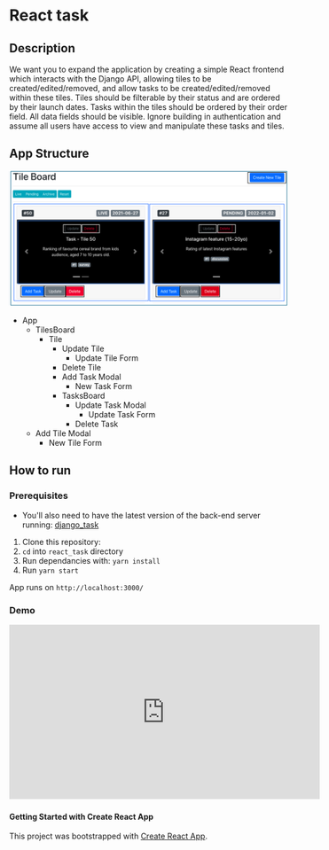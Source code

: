 # React task

## Description
We want you to expand the application by creating a simple React frontend which interacts with the Django API, allowing tiles to be created/edited/removed, and allow tasks to be created/edited/removed within these tiles. Tiles should be filterable by their status and are ordered by their launch dates. Tasks within the tiles should be ordered by their order field. All data fields should be visible. Ignore building in authentication and assume all users have access to view and manipulate these tasks and tiles.

## App Structure
![Components](https://github.com/sandyMax974/react_task/blob/main/public/Screenshot%202021-06-29%20at%2013.20.26.png)

* App
  * TilesBoard
    * Tile
      * Update Tile
        * Update Tile Form
      * Delete Tile
      * Add Task Modal
        * New Task Form
      * TasksBoard
        * Update Task Modal
          * Update Task Form
        * Delete Task
  * Add Tile Modal
    * New Tile Form

## How to run

### Prerequisites
* You'll also need to have the latest version of the back-end server running: [django_task](https://github.com/sandyMax974/django_task)

1. Clone this repository: 
2. `cd` into `react_task` directory
3. Run dependancies with: `yarn install`
4. Run `yarn start`

App runs on `http://localhost:3000/`

### Demo
<iframe width="560" height="315" src="https://www.youtube.com/embed/Io1WwkPkE44" title="YouTube video player" frameborder="0" allow="accelerometer; autoplay; clipboard-write; encrypted-media; gyroscope; picture-in-picture" allowfullscreen></iframe>

#### Getting Started with Create React App
This project was bootstrapped with [Create React App](https://github.com/facebook/create-react-app).

